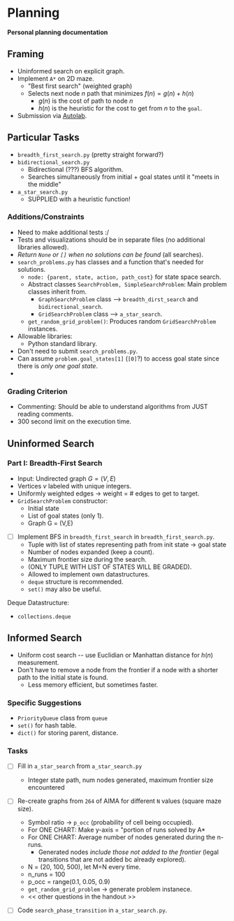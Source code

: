 # Planning

__Personal planning documentation__


## Framing

* Uninformed search on explicit graph.
* Implement `A*` on 2D maze.
	- "Best first search" (weighted graph)
	- Selects next node $n$ path that minimizes $f(n) = g(n) + h(n)$
		- $g(n)$ is the cost of path to node $n$
		- $h(n)$ is the heuristic for the cost to get from $n$ to the `goal`.
* Submission via [Autolab](https://q.utoronto.ca/courses/205162/discussion_topics/1025231).
## Particular Tasks

* `breadth_first_search.py` (pretty straight forward?)
* `bidirectional_search.py` 
	- Bidirectional (???) BFS algorithm.
	- Searches simultaneously from initial + goal states until it "meets in the middle"
* `a_star_search.py` 
	- SUPPLIED with a heuristic function!

### Additions/Constraints

* Need to make additional tests :/ 
* Tests and visualizations should be in separate files (no additional libraries allowed).
* *Return `None` or `[]` when no solutions can be found* (all searches).
* `search_problems.py` has classes and a function that's needed for solutions.
	- `node: {parent, state, action, path_cost}` for state space search.
	- Abstract classes `SearchProblem, SimpleSearchProblem`: Main problem classes inherit from.
		- `GraphSearchProblem` class --> `breadth_dirst_search` and `bidirectional_search`.
		- `GridSearchProblem` class --> `a_star_search`.
	* `get_random_grid_problem()`: Produces random `GridSearchProblem` instances.
* Allowable libraries:
	- Python standard library.
* Don't need to submit `search_problems.py`.
* Can assume `problem.goal_states[1]` (`[0]`?) to access goal state since there is *only one goal state*. 
* 

### Grading Criterion

- Commenting: Should be able to understand algorithms from JUST reading comments.
- 300 second limit on the execution time. 


## Uninformed Search

### Part I: Breadth-First Search
- Input: Undirected graph $G = (V, E)$
- Vertices $v$ labeled with unique integers.
- Uniformly weighted edges -> weight = # edges to get to target.
- `GridSearchProblem` constructor:
	- Initial state
	- List of goal states (only 1).
	- Graph G = (V,E)
- [ ] Implement BFS in `breadth_first_search` in `breadth_first_search.py`.
	- Tuple with list of states representing path from init state -> goal state
	- Number of nodes expanded (keep a count).
	- Maximum frontier size during the search.
	- (ONLY TUPLE WITH LIST OF STATES WILL BE GRADED).
	- Allowed to implement own datastructures.
	- `deque` structure is recommended.
	- `set()` may also be useful.

Deque Datastructure:
- `collections.deque`


## Informed Search

- Uniform cost search -- use Euclidian or Manhattan distance for $h(n)$ measurement.
- Don't have to remove a node from the frontier if a node with a shorter path to the initial state is found.
	- Less memory efficient, but sometimes faster.

### Specific Suggestions
- `PriorityQueue` class from `queue`
- `set()` for hash table.
- `dict()` for storing parent, distance.

### Tasks
- [ ] Fill in `a_star_search` from `a_star_search.py`
	- Integer state path, num nodes generated, maximum frontier size encountered
- [ ] Re-create graphs from `264` of AIMA for different `N` values (square maze size).
	- Symbol ratio -> `p_occ` (probability of cell being occupied).
	- For ONE CHART: Make y-axis = "portion of runs solved by A\*
	- For ONE CHART: Average number of nodes generated during the n-runs.
		- Generated nodes *include those not added to the frontier* (legal transitions that are not added bc already explored).
	- N = (20, 100, 500), let M=N every time.
	- n_runs = 100
	- p_occ = range(0.1, 0.05, 0.9)
	- `get_random_grid_problem` -> generate problem instanece.
	- << other questions in the handout >>
- [ ] Code `search_phase_transition` in `a_star_search.py`.














